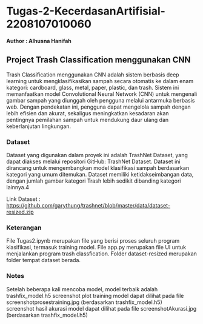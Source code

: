 # Tugas-2-KecerdasanArtifisial-2208107010060
**Author : Alhusna Hanifah**

## Project Trash Classification menggunakan CNN

Trash Classification menggunakan CNN adalah sistem berbasis deep learning untuk mengklasifikasikan sampah secara otomatis ke dalam enam kategori: cardboard, glass, metal, paper, plastic, dan trash. Sistem ini memanfaatkan model Convolutional Neural Network (CNN) untuk mengenali gambar sampah yang diunggah oleh pengguna melalui antarmuka berbasis web. Dengan pendekatan ini, pengguna dapat mengelola sampah dengan lebih efisien dan akurat, sekaligus meningkatkan kesadaran akan pentingnya pemilahan sampah untuk mendukung daur ulang dan keberlanjutan lingkungan.


### Dataset
Dataset yang digunakan dalam proyek ini adalah TrashNet Dataset, yang dapat diakses melalui repositori GitHub: TrashNet Dataset. Dataset ini dirancang untuk mengembangkan model klasifikasi sampah berdasarkan kategori yang umum ditemukan. Dataset memiliki ketidakseimbangan data, dengan jumlah gambar kategori Trash lebih sedikit dibanding kategori lainnya.4

Link Dataset : https://github.com/garythung/trashnet/blob/master/data/dataset-resized.zip

### Keterangan 
File Tugas2.ipynb merupakan file yang berisi proses seluruh program klasifikasi, termasuk training model.
File app.py merupakan file UI untuk menjalankan program trash classfication.
Folder dataset-resized merupakan folder tempat dataset berada. 

### Notes 
Setelah beberapa kali mencoba model, model terbaik adalah trashfix_model.h5 
screenshot plot training model dapat dilihat pada file screenshotprosestraining.jpg (berdasarkan trashfix_model.h5)  
screenshot hasil akurasi model dapat dilihat pada file screenshotAkurasi.jpg (berdasarkan trashfix_model.h5)  

